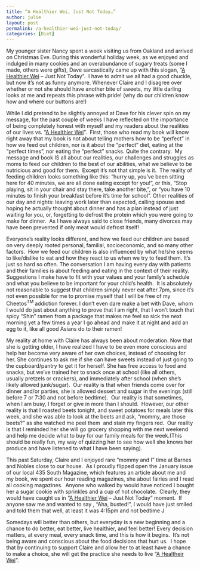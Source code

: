 ```yaml
---
title: “A Healthier Wei, Just Not Today…”
author: julie
layout: post
permalink: /a-healthier-wei-just-not-today/
categories: [Diet]
---
```

My younger sister Nancy spent a week visiting us from Oakland and arrived on Christmas Eve. During this wonderful holiday week, as we enjoyed and indulged in many cookies and an overabundance of sugary treats (some I made, others were gifts), Dave sarcastically came up with this slogan, “[A Healthier Wei][1] – Just Not Today”.  I have to admit we all had a good chuckle, but now it’s not as funny anymore. Whenever Claire and I disagree over whether or not she should have another bite of sweets, my little darling looks at me and repeats this phrase with pride! (why do our children know how and where our buttons are!)

While I did pretend to be slightly annoyed at Dave for his clever spin on my message, for the past couple of weeks I have reflected on the importance of being completely honest with myself and my readers about the realities of our lives vs. “[A Healthier Wei][1]”.  First, those who read my book will know right away that my book is not about telling mothers how to be “perfect” in how we feed out children, nor is it about the “perfect” diet, eating at the “perfect times”, nor eating the “perfect” snacks. Quite the contrary.  My message and book IS all about our realities, our challenges and struggles as moms to feed our children to the best of our abilities, what we believe to be nutricious and good for them.  Except it’s not that simple is it.  The reality of feeding children looks something like this: “hurry up, you’ve been sitting here for 40 minutes, we are all done eating except for you!”, or this, “Stop playing, sit in your chair and stay there, take another bite,”, or “you have 10 minutes to finish your breakfast before it’s time for school”. Other realities of our day and nights: leaving work later than expected, calling spouse and hoping he actually thought about dinner and has a plan instead of just waiting for you, or, forgetting to defrost the protein which you were going to make for dinner.  As I have always said to close friends, many divorces may have been prevented if only meat would defrost itself!

Everyone’s reality looks different, and how we feed our children are based on very deeply rooted personal, familial, socioeconomic, and so many other factors.  How we feed our children is also influenced by what he/she seems to like/dislike to eat and how they react to us when we try to feed them. It’s just so hard so often. The conversation I am having every day with patients and their families is about feeding and eating in the context of their reality.  Suggestions I make have to fit with your values and your family’s schedule and what you believe to be important for your child’s health.  It is absolutely not reasonable to suggest that children simply never eat after 7pm, since it’s not even possible for me to promise myself that I will be free of my Cheetos<sup>TM </sup>addiction forever. I don’t even dare make a bet with Dave, whom I would do just about anything to prove that I am right, that I won’t touch that spicy “Shin” ramen from a package that makes me feel so sick the next morning yet a few times a year I go ahead and make it at night and add an egg to it, like all good Asians do to their ramen!

My reality at home with Claire has always been about moderation. Now that she is getting older, I have realized I have to be even more conscious and help her become very aware of her own choices, instead of choosing for her. She continues to ask me if she can have sweets instead of just going to the cupboard/pantry to get it for herself. She has free access to food and snacks, but we’ve trained her to snack once at school (like all others, usually pretzels or crackers), and immediately after school (when she’s likely allowed junk/sugar).  Our reality is that when friends come over for dinner and/or parties, she is allowed dessert and sugar in the evenings (still before 7 or 7:30 and not before bedtime).  Our reality is that sometimes, when I am busy, I forget or give in more than I should.  However, our other reality is that I roasted beets tonight, and sweet potatoes for meals later this week, and she was able to look at the beets and ask, “mommy, are those beets?” as she watched me peel them  and stain my fingers red.  Our reality is that I reminded her she will go grocery shopping with me next weekend and help me decide what to buy for our family meals for the week.(This should be really fun, my way of quizzing her to see how well she knows her produce and have listened to what I have been saying).

This past Saturday, Claire and I enjoyed rare “mommy and I” time at Barnes and Nobles close to our house.  As I proudly flipped open the January issue of our local 435 South Magazine, which features an article about me and my book, we spent our hour reading magazines, she about fairies and I read all cooking magazines.  Anyone who walked by would have noticed I bought her a sugar cookie with sprinkles and a cup of hot chocolate.  Clearly, they would have caught us in “[A Healthier Wei][1] – Just Not Today” moment.  If anyone saw me and wanted to say , “Aha, busted!”, I would have just smiled and told them that well, at least it was 4:15pm and not bedtime J

Somedays will better than others, but everyday is a new beginning and a chance to do better, eat better, live healthier, and feel better! Every decision matters, at every meal, every snack time, and this is how it begins.  It’s not being aware and conscious about the food decisions that hurt us.  I hope that by continuing to support Claire and allow her to at least have a chance to make a choice, she will get the practice she needs to live “[A Healtheir Wei][1]”.

 [1]: /the-book/ "The Book"
 [2]: /the-book